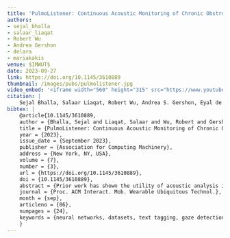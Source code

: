 ```yaml
---
title: 'PulmoListener: Continuous Acoustic Monitoring of Chronic Obstructive Pulmonary Disease in the Wild'
authors: 
- sejal_bhalla
- salaar_liaqat
- Robert Wu
- Andrea Gershon
- delara
- mariakakis
venue: $IMWUT$
date: 2023-09-27
link: https://doi.org/10.1145/3610889
thumbnail: /images/pubs/pulmolistener.jpg
video_embed: '<iframe width="560" height="315" src="https://www.youtube.com/embed/WLT4_tkH-5c" frameborder="0" allowfullscreen></iframe>'
citation: |
    Sejal Bhalla, Salaar Liaqat, Robert Wu, Andrea S. Gershon, Eyal de Lara, and Alex Mariakakis. 2023. PulmoListener: Continuous Acoustic Monitoring of Chronic Obstructive Pulmonary Disease in the Wild. Proc. ACM Interact. Mob. Wearable Ubiquitous Technol. 7, 3, Article 86 (September 2023), 24 pages. https://doi.org/10.1145/3610889
bibtex: |
    @article{10.1145/3610889,
    author = {Bhalla, Sejal and Liaqat, Salaar and Wu, Robert and Gershon, Andrea S. and de Lara, Eyal and Mariakakis, Alex},
    title = {PulmoListener: Continuous Acoustic Monitoring of Chronic Obstructive Pulmonary Disease in the Wild},
    year = {2023},
    issue_date = {September 2023},
    publisher = {Association for Computing Machinery},
    address = {New York, NY, USA},
    volume = {7},
    number = {3},
    url = {https://doi.org/10.1145/3610889},
    doi = {10.1145/3610889},
    abstract = {Prior work has shown the utility of acoustic analysis in controlled settings for assessing chronic obstructive pulmonary disease (COPD) — one of the most common respiratory diseases that impacts millions of people worldwide. However, such assessments require active user input and may not represent the true characteristics of a patient's voice. We propose PulmoListener, an end-to-end speech processing pipeline that identifies segments of the patient's speech from smartwatch audio collected during daily living and analyzes them to classify COPD symptom severity. To evaluate our approach, we conducted a study with 8 COPD patients over 164 ± 92 days on average. We found that PulmoListener achieved an average sensitivity of 0.79 ± 0.03 and a specificity of 0.83 ± 0.05 per patient when classifying their symptom severity on the same day. PulmoListener can also predict the severity level up to 4 days in advance with an average sensitivity of 0.75 ± 0.02 and a specificity of 0.74 ± 0.07. The results of our study demonstrate the feasibility of leveraging natural speech for monitoring COPD in real-world settings, offering a promising solution for disease management and even diagnosis.},
    journal = {Proc. ACM Interact. Mob. Wearable Ubiquitous Technol.},
    month = {sep},
    articleno = {86},
    numpages = {24},
    keywords = {neural networks, datasets, text tagging, gaze detection}
    }
---
```

